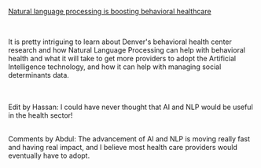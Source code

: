 [Natural language processing is boosting behavioral healthcare](https://www.healthcareitnews.com/news/natural-language-processing-boosting-behavioral-healthcare)

<br>


It is pretty intriguing to learn about Denver's behavioral health center research and how Natural Language Processing can help with behavioral health and what it will take to get more providers to adopt the Artificial Intelligence technology, and how it can help with managing social determinants data.

<br>
<br>
Edit by Hassan: I could have never thought that AI and NLP would be useful in the health sector!

<br>
<br>

Comments by Abdul: The advancement of AI and NLP is moving really fast and having real impact, and I believe most health care providers would eventually have to adopt.